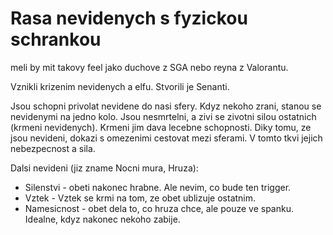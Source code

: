 # Rasa nevidenych s fyzickou schrankou

meli by mit takovy feel jako duchove z SGA nebo reyna z Valorantu.

Vznikli krizenim nevidenych a elfu. Stvorili je Senanti.

Jsou schopni privolat nevidene do nasi sfery.
Kdyz nekoho zrani, stanou se nevidenymi na jedno kolo. Jsou nesmrtelni, a zivi se zivotni silou ostatnich (krmeni nevidenych). Krmeni jim dava lecebne schopnosti.
Diky tomu, ze jsou nevideni, dokazi s omezenimi cestovat mezi sferami. V tomto tkvi jejich nebezpecnost a sila.

Dalsi nevideni (jiz zname Nocni mura, Hruza):

* Silenstvi - obeti nakonec hrabne. Ale nevim, co bude ten trigger.
* Vztek - Vztek se krmi na tom, ze obet ublizuje ostatnim.
* Namesicnost - obet dela to, co hruza chce, ale pouze ve spanku. Idealne, kdyz nakonec nekoho zabije.
